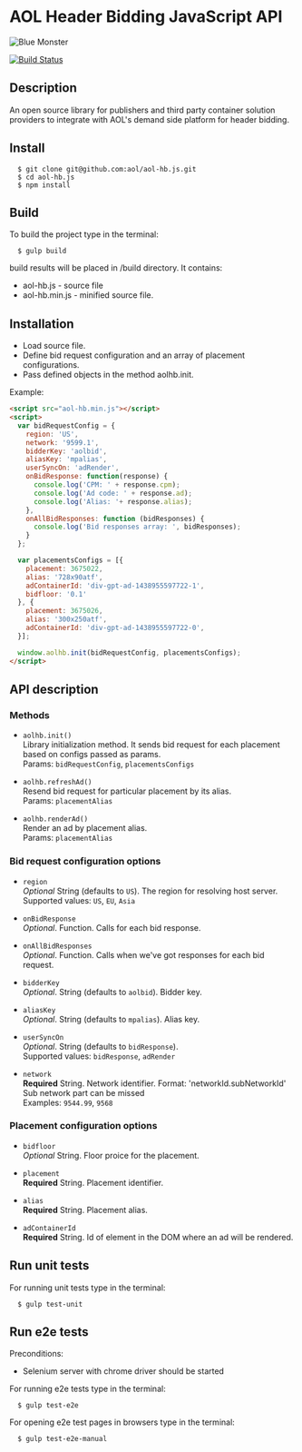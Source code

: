 # AOL Header Bidding JavaScript API

![](https://dl.dropboxusercontent.com/u/71280/AOLBlueMonster.png "Blue Monster")

[![Build Status](https://travis-ci.org/aol/aol-hb.js.svg?branch=master)](https://travis-ci.org/aol/aol-hb.js)

## Description
  An open source library for publishers and third party container solution providers to integrate with AOL's demand side platform for header bidding.

## Install

      $ git clone git@github.com:aol/aol-hb.js.git
      $ cd aol-hb.js
      $ npm install
    
## Build

To build the project type in the terminal:
    
      $ gulp build
         
build results will be placed in /build directory. It contains:
- aol-hb.js - source file
- aol-hb.min.js - minified source file.

## Installation

- Load source file.
- Define bid request configuration and an array of placement configurations.
- Pass defined objects in the method aolhb.init.

Example:

```html
<script src="aol-hb.min.js"></script>
<script>
  var bidRequestConfig = {
    region: 'US',
    network: '9599.1',
    bidderKey: 'aolbid',
    aliasKey: 'mpalias',
    userSyncOn: 'adRender',
    onBidResponse: function(response) {
      console.log('CPM: ' + response.cpm);
      console.log('Ad code: ' + response.ad);
      console.log('Alias: '+ response.alias);
    },
    onAllBidResponses: function (bidResponses) {
      console.log('Bid responses array: ', bidResponses);
    }
  };

  var placementsConfigs = [{
    placement: 3675022,
    alias: '728x90atf',
    adContainerId: 'div-gpt-ad-1438955597722-1',
    bidfloor: '0.1'
  }, {
    placement: 3675026,
    alias: '300x250atf',
    adContainerId: 'div-gpt-ad-1438955597722-0',
  }];

  window.aolhb.init(bidRequestConfig, placementsConfigs);
</script>
```       


## API description

### Methods

- `aolhb.init()`  
   Library initialization method. It sends bid request for each placement based on configs passed as params.  
   Params: `bidRequestConfig`, `placementsConfigs`

- `aolhb.refreshAd()`  
   Resend bid request for particular placement by its alias.  
   Params: `placementAlias`

- `aolhb.renderAd()`  
   Render an ad by placement alias.  
   Params: `placementAlias`

### Bid request configuration options

- `region`  
  *Optional* String (defaults to `US`). The region for resolving host server.  
  Supported values: `US`, `EU`, `Asia`
  
- `onBidResponse`  
  *Optional*. Function. Сalls for each bid response.
  
- `onAllBidResponses`  
  *Optional*. Function. Сalls when we've got responses for each bid request.
  
- `bidderKey`  
  *Optional*. String (defaults to `aolbid`). Bidder key. 
  
- `aliasKey`  
  *Optional*. String (defaults to `mpalias`). Alias key.
  
- `userSyncOn`  
  *Optional*. String (defaults to `bidResponse`).  
  Supported values: `bidResponse`, `adRender` 
    
- `network`  
  **Required** String. Network identifier.
  Format: 'networkId.subNetworkId'  
  Sub network part can be missed  
  Examples: `9544.99`, `9568`
  
### Placement configuration options

- `bidfloor`  
  *Optional* String. Floor proice for the placement. 

- `placement`  
  **Required** String. Placement identifier.

- `alias`  
  **Required** String. Placement alias.
  
- `adContainerId`  
  **Required** String. Id of element in the DOM where an ad will be rendered.
  
## Run unit tests

For running unit tests type in the terminal:
    
      $ gulp test-unit
               
## Run e2e tests

Preconditions: 
- Selenium server with chrome driver should be started

For running e2e tests type in the terminal:
    
      $ gulp test-e2e

For opening e2e test pages in browsers type in the terminal:

      $ gulp test-e2e-manual        
